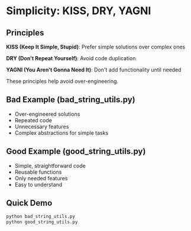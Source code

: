 # Simplicity: KISS, DRY, YAGNI

## Principles

**KISS (Keep It Simple, Stupid)**: Prefer simple solutions over complex ones

**DRY (Don't Repeat Yourself)**: Avoid code duplication

**YAGNI (You Aren't Gonna Need It)**: Don't add functionality until needed

These principles help avoid over-engineering.

## Bad Example (bad_string_utils.py)
- Over-engineered solutions
- Repeated code
- Unnecessary features
- Complex abstractions for simple tasks

## Good Example (good_string_utils.py)
- Simple, straightforward code
- Reusable functions
- Only needed features
- Easy to understand

## Quick Demo
```bash
python bad_string_utils.py
python good_string_utils.py
```


